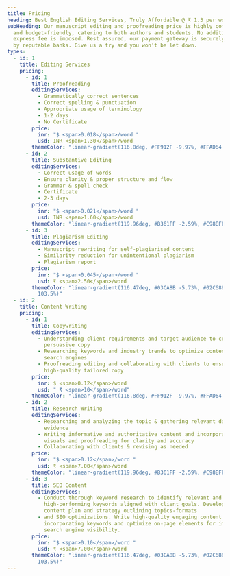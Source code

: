 ```yaml
---
title: Pricing
heading: Best English Editing Services, Truly Affordable @ ₹ 1.3 per word
subHeading: Our manuscript editing and proofreading price is highly competitive
  and budget-friendly, catering to both authors and students. No additional
  express fee is imposed. Rest assured, our payment gateway is securely managed
  by reputable banks. Give us a try and you won't be let down.
types:
  - id: 1
    title: Editing Services
    pricing:
      - id: 1
        title: Proofreading
        editingServices:
          - Grammatically correct sentences
          - Correct spelling & punctuation
          - Appropriate usage of terminology
          - 1-2 days
          - No Certificate
        price:
          inr: "$ <span>0.018</span>/word "
          usd: INR <span>1.30</span>/word
        themeColor: "linear-gradient(116.8deg, #FF912F -9.97%, #FFAD64 105%)"
      - id: 2
        title: Substantive Editing
        editingServices:
          - Correct usage of words
          - Ensure clarity & proper structure and flow
          - Grammar & spell check
          - Certificate
          - 2-3 days
        price:
          inr: "$ <span>0.021</span>/word "
          usd: INR <span>1.60</span>/word
        themeColor: "linear-gradient(119.96deg, #B361FF -2.59%, #C98EFF 104.08%)"
      - id: 3
        title: Plagiarism Editing
        editingServices:
          - Manuscript rewriting for self-plagiarised content
          - Similarity reduction for unintentional plagiarism
          - Plagiarism report
        price:
          inr: "$ <span>0.045</span>/word "
          usd: ₹ <span>2.50</span>/word
        themeColor: "linear-gradient(116.47deg, #03CA8B -5.73%, #02C688 -5.72%, #05E29C
          103.5%)"
  - id: 2
    title: Content Writing
    pricing:
      - id: 1
        title: Copywriting
        editingServices:
          - Understanding client requirements and target audience to craft
            persuasive copy
          - Researching keywords and industry trends to optimize content for
            search engines
          - Proofreading editing and collaborating with clients to ensure
            high-quality tailored copy
        price:
          inr: $ <span>0.12</span>/word
          usd: " ₹ <span>10</span>/word"
        themeColor: "linear-gradient(116.8deg, #FF912F -9.97%, #FFAD64 105%)"
      - id: 2
        title: Research Writing
        editingServices:
          - Researching and analyzing the topic & gathering relevant data and
            evidence
          - Writing informative and authoritative content and incorporating
            visuals and proofreading for clarity and accuracy
          - Collaborating with clients & revising as needed
        price:
          inr: "$ <span>0.12</span>/word "
          usd: ₹ <span>7.00</span>/word
        themeColor: "linear-gradient(119.96deg, #B361FF -2.59%, #C98EFF 104.08%)"
      - id: 3
        title: SEO Content
        editingServices:
          - Conduct thorough keyword research to identify relevant and
            high-performing keywords aligned with client goals. Develop a
            content plan and strategy outlining topics-formats
          - and SEO optimizations. Write high-quality engaging content
            incorporating keywords and optimize on-page elements for improved
            search engine visibility.
        price:
          inr: "$ <span>0.10</span>/word "
          usd: ₹ <span>7.00</span>/word
        themeColor: "linear-gradient(116.47deg, #03CA8B -5.73%, #02C688 -5.72%, #05E29C
          103.5%)"
---
```

